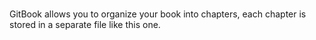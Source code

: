 # 

GitBook allows you to organize your book into chapters, each chapter is stored in a separate file like this one.
